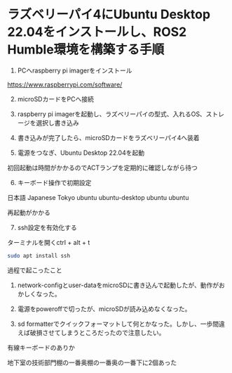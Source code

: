 # ラズベリーパイ4にUbuntu Desktop 22.04をインストールし、ROS2 Humble環境を構築する手順

1. PCへraspberry pi imagerをインストール

https://www.raspberrypi.com/software/

2. microSDカードをPCへ接続

3. raspberry pi imagerを起動し、ラズベリーパイの型式、入れるOS、ストレージを選択し書き込み

4. 書き込みが完了したら、microSDカードをラズベリーパイ4へ装着

5. 電源をつなぎ、Ubuntu Desktop 22.04を起動

初回起動は時間がかかるのでACTランプを定期的に確認しながら待つ

6. キーボード操作で初期設定

日本語
Japanese
Tokyo
ubuntu
ubuntu-desktop
ubuntu
ubuntu

再起動がかかる

7. ssh設定を有効化する

ターミナルを開くctrl + alt + t
```bash
sudo apt install ssh
```

過程で起こったこと

1. network-configとuser-dataをmicroSDに書き込んで起動したが、動作がおかしくなった。

2. 電源をpoweroffで切ったが、microSDが読み込めなくなった。

3. sd formatterでクイックフォーマットして何とかなった。しかし、一歩間違えば破損させてしまうところだったので注意したい。

有線キーボードのありか

地下室の技術部門棚の一番奥棚の一番奥の一番下に2個あった
